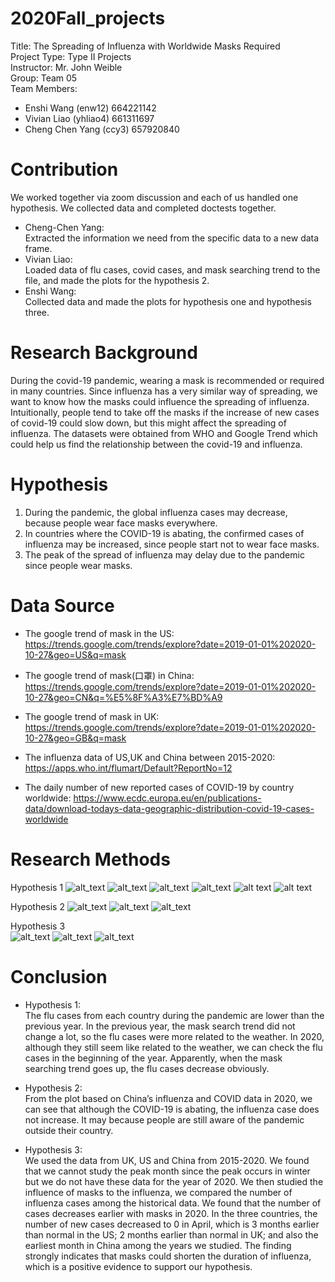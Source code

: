 # 2020Fall_projects
Title: The Spreading of Influenza with Worldwide Masks Required  
Project Type: Type II Projects  
Instructor: Mr. John Weible  
Group: Team 05  
Team Members:
- Enshi Wang (enw12) 664221142  
- Vivian Liao (yhliao4) 661311697
- Cheng Chen Yang (ccy3) 657920840
# Contribution
We worked together via zoom discussion and each of us handled one hypothesis. We collected data and completed doctests together.
- Cheng-Chen Yang:  
Extracted the information we need from the specific data to a new data frame.
- Vivian Liao:  
Loaded data of flu cases, covid cases, and mask searching trend to the file, and made the plots for the hypothesis 2.
- Enshi Wang:   
Collected data and made the plots for hypothesis one and hypothesis three.

# Research Background
During the covid-19 pandemic, wearing a mask is recommended or required in many countries. Since influenza has a very similar way of spreading, we want to know how the masks could influence the spreading of influenza. Intuitionally, people tend to take off the masks if the increase of new cases of covid-19 could slow down, but this might affect the spreading of influenza. The datasets were obtained from WHO and Google Trend which could help us find the relationship between the covid-19 and influenza.

# Hypothesis
1) During the pandemic, the global influenza cases may decrease, because people wear face masks everywhere.  
2) In countries where the COVID-19 is abating, the confirmed cases of influenza may be increased, since people start not to wear face masks.  
3) The peak of the spread of influenza may delay due to the pandemic since people wear masks.  

# Data Source
- The google trend of mask in the US:  
https://trends.google.com/trends/explore?date=2019-01-01%202020-10-27&geo=US&q=mask  
  
- The google trend of mask(口罩) in China:  
https://trends.google.com/trends/explore?date=2019-01-01%202020-10-27&geo=CN&q=%E5%8F%A3%E7%BD%A9  
  
- The google trend of mask in UK:  
https://trends.google.com/trends/explore?date=2019-01-01%202020-10-27&geo=GB&q=mask  
  
- The influenza data of US,UK and China between 2015-2020:  
https://apps.who.int/flumart/Default?ReportNo=12  
 
- The daily number of new reported cases of COVID-19 by country worldwide:
https://www.ecdc.europa.eu/en/publications-data/download-todays-data-geographic-distribution-covid-19-cases-worldwide
  
# Research Methods
Hypothesis 1
![alt_text](https://github.com/yihsuanliao/2020Fall_projects/blob/main/plot/h1_US_19.png?raw=true)
![alt_text](https://github.com/yihsuanliao/2020Fall_projects/blob/main/plot/h1_US_20.png?raw=true)
![alt_text](https://github.com/yihsuanliao/2020Fall_projects/blob/main/plot/h1_C_19.png?raw=true)
![alt_text](https://github.com/yihsuanliao/2020Fall_projects/blob/main/plot/h1_C_20.png?raw=true)
![alt text](https://github.com/yihsuanliao/2020Fall_projects/blob/main/plot/h1_UK_19.png?raw=true)
![alt text](https://github.com/yihsuanliao/2020Fall_projects/blob/main/plot/%20h1_UK_20.png?raw=true)

Hypothesis 2
![alt_text](https://github.com/yihsuanliao/2020Fall_projects/blob/main/plot/h2_US_20.png?raw=true)
![alt_text](https://github.com/yihsuanliao/2020Fall_projects/blob/main/plot/h2_UK_20.png?raw=true)
![alt_text](https://github.com/yihsuanliao/2020Fall_projects/blob/main/plot/h2_C_20.png?raw=true)

Hypothesis 3  
![alt_text](https://github.com/yihsuanliao/2020Fall_projects/blob/main/plot/h3_US.png?raw=true)
![alt_text](https://github.com/yihsuanliao/2020Fall_projects/blob/main/plot/h3_UK.png?raw=true)
![alt_text](https://github.com/yihsuanliao/2020Fall_projects/blob/main/plot/h3_C.png?raw=true)
# Conclusion
- Hypothesis 1:  
The flu cases from each country during the pandemic are lower than the previous year. In the previous year, the mask search trend did not change a lot, so the flu cases were more related to the weather.
In 2020, although they still seem like related to the weather, we can check the flu cases in the beginning of the year.
Apparently, when the mask searching trend goes up, the flu cases decrease obviously.  
  
- Hypothesis 2:  
From the plot based on China’s influenza and COVID data in 2020, we can see that although the COVID-19 is abating, the influenza case does not increase.
It may because people are still aware of the pandemic outside their country.  
  
- Hypothesis 3:  
We used the data from UK, US and China from 2015-2020. We found that we cannot 
study the peak month since the peak occurs in winter but we do not have these data for the year of 2020.
We then studied  the influence of masks to the influenza, we compared the number of influenza cases
among the historical data. We found that the number of cases decreases earlier with masks in 2020. In the three countries, the number of 
new cases decreased to 0 in April,  which is 3 months earlier than normal in the US; 2 months earlier 
than normal in UK; and also the earliest month in China among the years we studied.  The finding strongly indicates 
that masks could shorten the duration of influenza, which is a positive evidence to support our hypothesis.